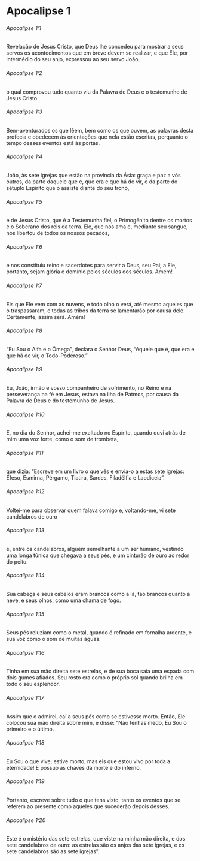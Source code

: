 # Apocalipse 1

###### Apocalipse 1:1

Revelação de Jesus Cristo, que Deus lhe concedeu para mostrar a seus servos os acontecimentos que em breve devem se realizar, e que Ele, por intermédio do seu anjo, expressou ao seu servo João,

###### Apocalipse 1:2

o qual comprovou tudo quanto viu da Palavra de Deus e o testemunho de Jesus Cristo.

###### Apocalipse 1:3

Bem-aventurados os que lêem, bem como os que ouvem, as palavras desta profecia e obedecem às orientações que nela estão escritas, porquanto o tempo desses eventos está às portas.

###### Apocalipse 1:4

João, às sete igrejas que estão na província da Ásia: graça e paz a vós outros, da parte daquele que é, que era e que há de vir, e da parte do sétuplo Espírito que o assiste diante do seu trono,

###### Apocalipse 1:5

e de Jesus Cristo, que é a Testemunha fiel, o Primogênito dentre os mortos e o Soberano dos reis da terra. Ele, que nos ama e, mediante seu sangue, nos libertou de todos os nossos pecados,

###### Apocalipse 1:6

e nos constituiu reino e sacerdotes para servir a Deus, seu Pai; a Ele, portanto, sejam glória e domínio pelos séculos dos séculos. Amém!

###### Apocalipse 1:7

Eis que Ele vem com as nuvens, e todo olho o verá, até mesmo aqueles que o traspassaram, e todas as tribos da terra se lamentarão por causa dele. Certamente, assim será. Amém!

###### Apocalipse 1:8

“Eu Sou o Alfa e o Ômega”, declara o Senhor Deus, “Aquele que é, que era e que há de vir, o Todo-Poderoso.”

###### Apocalipse 1:9

Eu, João, irmão e vosso companheiro de sofrimento, no Reino e na perseverança na fé em Jesus, estava na ilha de Patmos, por causa da Palavra de Deus e do testemunho de Jesus.

###### Apocalipse 1:10

E, no dia do Senhor, achei-me exaltado no Espírito, quando ouvi atrás de mim uma voz forte, como o som de trombeta,

###### Apocalipse 1:11

que dizia: “Escreve em um livro o que vês e envia-o a estas sete igrejas: Éfeso, Esmirna, Pérgamo, Tiatira, Sardes, Filadélfia e Laodiceia”.

###### Apocalipse 1:12

Voltei-me para observar quem falava comigo e, voltando-me, vi sete candelabros de ouro

###### Apocalipse 1:13

e, entre os candelabros, alguém semelhante a um ser humano, vestindo uma longa túnica que chegava a seus pés, e um cinturão de ouro ao redor do peito.

###### Apocalipse 1:14

Sua cabeça e seus cabelos eram brancos como a lã, tão brancos quanto a neve, e seus olhos, como uma chama de fogo.

###### Apocalipse 1:15

Seus pés reluziam como o metal, quando é refinado em fornalha ardente, e sua voz como o som de muitas águas.

###### Apocalipse 1:16

Tinha em sua mão direita sete estrelas, e de sua boca saía uma espada com dois gumes afiados. Seu rosto era como o próprio sol quando brilha em todo o seu esplendor.

###### Apocalipse 1:17

Assim que o admirei, caí a seus pés como se estivesse morto. Então, Ele colocou sua mão direita sobre mim, e disse: “Não tenhas medo, Eu Sou o primeiro e o último.

###### Apocalipse 1:18

Eu Sou o que vive; estive morto, mas eis que estou vivo por toda a eternidade! E possuo as chaves da morte e do inferno.

###### Apocalipse 1:19

Portanto, escreve sobre tudo o que tens visto, tanto os eventos que se referem ao presente como aqueles que sucederão depois desses.

###### Apocalipse 1:20

Este é o mistério das sete estrelas, que viste na minha mão direita, e dos sete candelabros de ouro: as estrelas são os anjos das sete igrejas, e os sete candelabros são as sete igrejas”.


